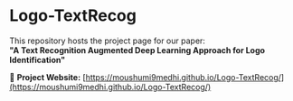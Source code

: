 # Logo-TextRecog

This repository hosts the project page for our paper:  
**"A Text Recognition Augmented Deep Learning Approach for Logo Identification"**

🔗 **Project Website:** [https://moushumi9medhi.github.io/Logo-TextRecog/](https://moushumi9medhi.github.io/Logo-TextRecog/)


